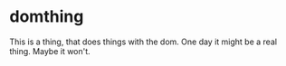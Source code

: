 # domthing

This is a thing, that does things with the dom. One day it might be a real thing. Maybe it won't.
